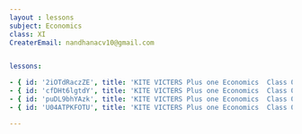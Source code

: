 ```yaml
--- 
layout : lessons 
subject: Economics 
class: XI
CreaterEmail: nandhanacv10@gmail.com


lessons: 

- { id: '2iOTdRaczZE', title: 'KITE VICTERS Plus one Economics  Class 01 (First Bell-ഫസ്റ്റ് ബെല്‍)' }
- { id: 'cfDHt6lgtdY', title: 'KITE VICTERS Plus one Economics  Class 02 (First Bell-ഫസ്റ്റ് ബെല്‍)' }
- { id: 'puDL9bhYAzk', title: 'KITE VICTERS Plus one Economics  Class 03 (First Bell-ഫസ്റ്റ് ബെല്‍)' }
- { id: 'U04ATPKFOTU', title: 'KITE VICTERS Plus one Economics  Class 04 (First Bell-ഫസ്റ്റ് ബെല്‍)' }

---
```

